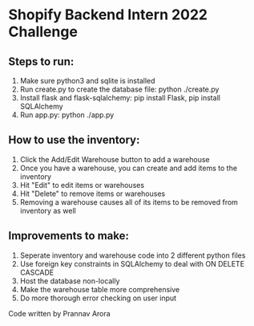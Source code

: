 # Shopify Backend Intern 2022 Challenge

## Steps to run:
1. Make sure python3 and sqlite is installed
2. Run create.py to create the database file: python ./create.py
3. Install flask and flask-sqlalchemy:  pip install Flask, pip install SQLAlchemy
4. Run app.py: python ./app.py

## How to use the inventory:
1. Click the Add/Edit Warehouse button to add a warehouse
2. Once you have a warehouse, you can create and add items to the inventory
3. Hit "Edit" to edit items or warehouses
4. Hit "Delete" to remove items or warehouses
5. Removing a warehouse causes all of its items to be removed from inventory as well


## Improvements to make:
1. Seperate inventory and warehouse code into 2 different python files
2. Use foreign key constraints in SQLAlchemy to deal with ON DELETE CASCADE 
3. Host the database non-locally
4. Make the warehouse table more comprehensive
5. Do more thorough error checking on user input


Code written by Prannav Arora



